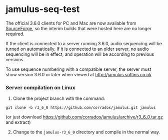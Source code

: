 # jamulus-seq-test

The official 3.6.0 clients for PC and Mac are now available from [SourceForge](https://sourceforge.net/projects/llcon/files/Jamulus/3.6.0/),
so the interim builds that were hosted here are no longer required.

If the client is connected to a server running 3.6.0, audio sequencing will be turned on automatically.
If it is connected to an older server, no audio sequencing will be in effect, and operation will be according to previous versions.

To use sequence numbering with a compatible server, the server must show version 3.6.0 or later when viewed at http://jamulus.softins.co.uk

### Server compilation on Linux

1. Clone the project branch with the command:

```
git clone -b r3_6_0 https://github.com/corrados/jamulus.git jamulus
```

(or just download https://github.com/corrados/jamulus/archive/r3_6_0.tar.gz and extract)

2. Change to the `jamulus-r3_6_0` directory and compile in the normal way.
